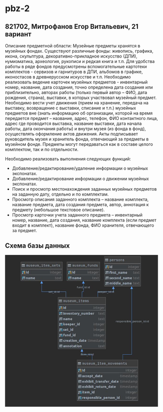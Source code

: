 # pbz-2
## 821702, Митрофанов Егор Витальевич, 21 вариант
Описание предметной области:
Музейные предметы хранятся в музейных фондах. Существуют различные фонды: живопись, графика, икона, скульптура, декоративно-прикладное искусство (ДПИ), нумизматика, археология, рукописи и редкая книга и т.п. Для удобства работы в ряде фондов предусмотрены вспомогательные картотеки комплектов - сервизов и гарнитуров в ДПИ, альбомов в графике, иконостасов в древнерусском искусстве и т.п. Необходимо реализовать ведение карточек музейных предметов - инвентарный номер, название, дата создания, точно определена дата создания или приблизительно, авторах работы (только первый автор – ФИО, дата рождения, страна), выставки, в которых участвовал музейный предмет. Необходимо вести учет движения (прием на хранение, передача на выставку, возвращение с выставки, списание и т.п.) музейных предметов вне (знать информацию об организации, которой на время передается предмет – название, адрес, телефон, ФИО контактного лица, адрес где проводится выставка, название выставки, дата начала работы, дата окончания работы) и внутри музея (из фонда в фонд), осуществлять оформление актов движения. Акты подписывает руководитель музея и хранитель фонда, отвечающий за предметы в музейном фонде. Предметы могут передаваться как в составе целого комплектом, так и по отдельности.

Необходимо реализовать выполнения следующих функций:
* Добавление/редактирование/удаление информации о музейных экспонатах.
* Добавление/редактирование информации о движении музейных экспонатах.
* Поиск и просмотр местонахождения заданных музейных предметов на заданную дату, отдельно и по комплектам.
* Просмотр описания заданного комплекта – название комплекта, название предмета, дата создания предмета, автор, аннотация к предмету (небольшое текстовое описание).
* Просмотр карточки учета заданного предмета – инвентарный номер, название, дата создания, название комплекта (если предмет входит в комплект), название фонда, ФИО хранителя, отвечающего за предмет.



## Схема базы данных
![](docs/schema.jpg)

